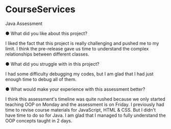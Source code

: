 # CourseServices
Java Assessment

●	What did you like about this project?

I liked the fact that this project is really challenging and pushed me to my limit. I think the pre-release gave us time to understand the complex relationships between different classes.

●	What did you struggle with in this project?

I had some difficulty debugging my codes, but I am glad that I had just enough time to debug all of them.

●	What would make your experience with this assessment better?

I think this assessment's timeline was quite rushed because we only started teaching OOP on Monday and the assessment is on Friday. I previously had time to revise course materials for JavaScript, HTML & CSS. But I didn't have time to do so for Java. I am glad that I managed to fully understand the OOP concepts taught in 2 days.
